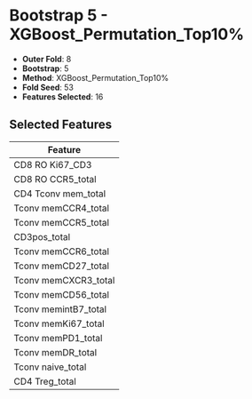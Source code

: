 # Bootstrap 5 - XGBoost_Permutation_Top10%

- **Outer Fold**: 8
- **Bootstrap**: 5
- **Method**: XGBoost_Permutation_Top10%
- **Fold Seed**: 53
- **Features Selected**: 16

## Selected Features

| Feature |
|---------|
| CD8  RO Ki67_CD3 |
| CD8 RO CCR5_total |
| CD4 Tconv mem_total |
| Tconv memCCR4_total |
| Tconv memCCR5_total |
| CD3pos_total |
| Tconv memCCR6_total |
| Tconv memCD27_total |
| Tconv memCXCR3_total |
| Tconv memCD56_total |
| Tconv memintB7_total |
| Tconv memKi67_total |
| Tconv memPD1_total |
| Tconv memDR_total |
| Tconv naive_total |
| CD4 Treg_total |
